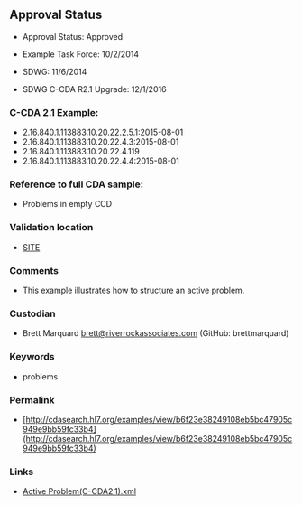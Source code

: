 ## Approval Status 

* Approval Status: Approved
* Example Task Force: 10/2/2014
* SDWG: 11/6/2014

* SDWG C-CDA R2.1 Upgrade: 12/1/2016    

### C-CDA 2.1 Example:


* 2.16.840.1.113883.10.20.22.2.5.1:2015-08-01
* 2.16.840.1.113883.10.20.22.4.3:2015-08-01
* 2.16.840.1.113883.10.20.22.4.119
* 2.16.840.1.113883.10.20.22.4.4:2015-08-01


### Reference to full CDA sample:
* Problems in empty CCD


### Validation location

* [SITE](https://site.healthit.gov/sandbox-ccda/ccda-validator)


### Comments

* This example illustrates how to structure an active problem.
### Custodian

* Brett Marquard brett@riverrockassociates.com (GitHub: brettmarquard)
### Keywords

* problems

### Permalink

* [http://cdasearch.hl7.org/examples/view/b6f23e38249108eb5bc47905c949e9bb59fc33b4](http://cdasearch.hl7.org/examples/view/b6f23e38249108eb5bc47905c949e9bb59fc33b4)

### Links

* [Active Problem(C-CDA2.1).xml](https://github.com/HL7/C-CDA-Examples/tree/master/Problems/Active%20Problem/Active%20Problem%28C-CDA2.1%29.xml)
